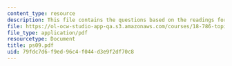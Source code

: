```yaml
---
content_type: resource
description: This file contains the questions based on the readings for the course.
file: https://ol-ocw-studio-app-qa.s3.amazonaws.com/courses/18-786-topics-in-algebraic-number-theory-spring-2006/79fdc7d6f9ed96c4f044d3e9f2df70c8_ps09.pdf
file_type: application/pdf
resourcetype: Document
title: ps09.pdf
uid: 79fdc7d6-f9ed-96c4-f044-d3e9f2df70c8
---
```

